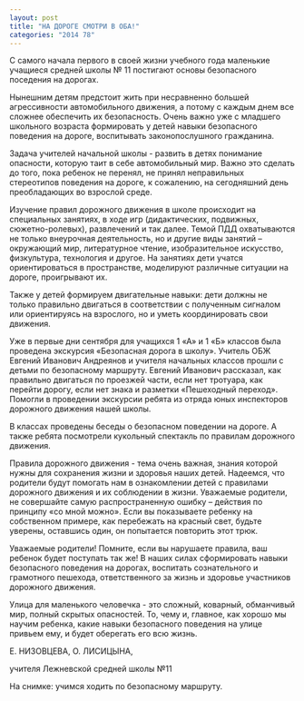 ```yaml
---
layout: post
title: "НА ДОРОГЕ СМОТРИ В ОБА!"
categories: "2014 78"
---
```


С самого начала первого в своей жизни учебного года маленькие учащиеся средней школы № 11 постигают основы безопасного поседения на дорогах.

Нынешним детям предстоит жить при несравненно большей агрессивности автомобильного движения, а потому с каждым днем все сложнее обеспечить их безопасность. Очень важно  уже с младшего школьного возраста формировать у детей навыки безопасного поведения на дороге, воспитывать законопослушного гражданина.

Задача учителей начальной школы - развить в детях понимание опасности, которую таит в себе автомобильный мир. Важно это сделать до того, пока ребенок не перенял, не принял неправильных стереотипов поведения на дороге, к сожалению, на сегодняшний день преобладающих во взрослой среде.

Изучение правил дорожного движения в школе происходит на специальных занятиях, в ходе игр (дидактических, подвижных, сюжетно-ролевых), развлечений и так далее. Темой ПДД охватываются не только внеурочная деятельность, но и другие виды занятий – окружающий мир, литературное чтение, изобразительное искусство, физкультура, технология и другое. На занятиях дети учатся ориентироваться в пространстве, моделируют различные ситуации на дороге, проигрывают их.

Также у детей формируем двигательные навыки: дети должны не только правильно двигаться в соответствии с полученным сигналом или ориентируясь на взрослого, но и уметь координировать свои движения.

Уже в первые дни сентября для учащихся 1 «А» и 1 «Б» классов была проведена экскурсия «Безопасная дорога в школу». Учитель ОБЖ Евгений Иванович Андреянов и учителя начальных классов прошли с детьми по безопасному маршруту. Евгений Иванович рассказал, как правильно двигаться по проезжей части, если нет тротуара, как перейти дорогу, если нет знака и разметки «Пешеходный переход». Помогли в проведении экскурсии  ребята из отряда юных инспекторов дорожного движения нашей школы.

В классах проведены беседы о безопасном поведении на дороге. А также ребята посмотрели кукольный спектакль по правилам дорожного движения.

Правила дорожного движения - тема очень важная, знания  которой нужны для сохранения жизни и здоровья наших детей. Надеемся, что родители будут помогать нам в ознакомлении детей с правилами дорожного движения и их соблюдении в жизни. Уважаемые родители, не совершайте самую распространенную ошибку – действия по принципу «со мной можно». Если вы показываете ребенку на собственном примере, как перебежать на красный свет, будьте уверены, оставшись один, он попытается повторить этот трюк.

Уважаемые родители! Помните, если вы нарушаете правила, ваш ребенок будет поступать так же! В наших силах сформировать навыки безопасного поведения на дорогах, воспитать сознательного и грамотного пешехода, ответственного за жизнь и здоровье участников дорожного движения.

Улица для маленького человечка - это сложный, коварный, обманчивый мир, полный скрытых опасностей. То, чему и, главное, как хорошо мы научим ребенка, какие навыки безопасного поведения на улице привьем ему, и будет оберегать его всю жизнь.

Е. НИЗОВЦЕВА, О. ЛИСИЦЫНА,

учителя Лежневской средней школы №11

На снимке: учимся ходить по безопасному маршруту.


